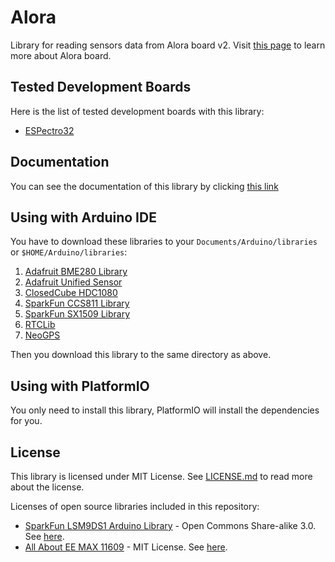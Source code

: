
Alora
=====

Library for reading sensors data from Alora board v2. Visit [this page](https://shop.makestro.com/product/alorav2/) to learn more about Alora board.

## Tested Development Boards

Here is the list of tested development boards with this library:

* [ESPectro32](https://shop.makestro.com/product/espectro32/)

## Documentation

You can see the documentation of this library by clicking [this link](https://dycodex.github.io/Alora)

## Using with Arduino IDE

You have to download these libraries to your `Documents/Arduino/libraries` or `$HOME/Arduino/libraries`:

1. [Adafruit BME280 Library](https://github.com/adafruit/Adafruit_BME280_Library)
2. [Adafruit Unified Sensor](https://github.com/adafruit/Adafruit_Sensor)
3. [ClosedCube HDC1080](https://github.com/closedcube/ClosedCube_HDC1080_Arduino)
4. [SparkFun CCS811 Library](https://github.com/sparkfun/SparkFun_CCS811_Arduino_Library)
5. [SparkFun SX1509 Library](https://github.com/sparkfun/SparkFun_SX1509_Arduino_Library)
6. [RTCLib](https://github.com/adafruit/RTClib)
7. [NeoGPS](https://github.com/SlashDevin/NeoGPS)

Then you download this library to the same directory as above.

## Using with PlatformIO

You only need to install this library, PlatformIO will install the dependencies for you.

## License

This library is licensed under MIT License. See [LICENSE.md](/LICENSE.md) to read more about the license.

Licenses of open source libraries included in this repository:

* [SparkFun LSM9DS1 Arduino Library](https://github.com/sparkfun/SparkFun_LSM9DS1_Arduino_Library) - Open Commons Share-alike 3.0. See [here](https://github.com/sparkfun/SparkFun_LSM9DS1_Arduino_Library/blob/master/LICENSE.md).
* [All About EE MAX 11609](https://github.com/AllAboutEE/MAX11609EEE-Breakout-Board/tree/master/Software/Arduino/AllAboutEE-MAX11609-Library) - MIT License. See [here](https://github.com/AllAboutEE/MAX11609EEE-Breakout-Board/blob/master/Software/LICENSE).
